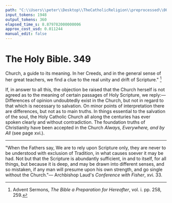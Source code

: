 ```yaml
---
path: "C:\\Users\\peter\\Desktop\\TheCatholicReligion\\preprocessed\\00368.jpg"
input_tokens: 1948
output_tokens: 360
elapsed_time_s: 8.879782000000006
approx_cost_usd: 0.011244
manual_edit: false
---
```

# The Holy Bible. 349

Church, a guide to its meaning. In her Creeds,
and in the general sense of her great teachers,
we find a clue to the real unity and drift of
Scripture." [^1]

If, in answer to all this, the objection be
raised that the Church herself is not agreed as
to the meaning of certain passages of Holy
Scripture, we reply:—Differences of opinion
undoubtedly exist in the Church, but not in
regard to that which is necessary to salvation.
On minor points of interpretation there are
differences, but not as to main truths. In things
essential to the salvation of the soul, the Holy
Catholic Church all along the centuries has ever
spoken clearly and without contradiction. The
foundation truths of Christianity have been
accepted in the Church *Always, Everywhere,
and by All* (see page xvi.).

[^1]: Advent Sermons, *The Bible a Preparation for Hereafter*,
vol. i. pp. 258, 259.

---

"When the Fathers say, We are to rely upon Scripture
only, they are never to be understood with exclusion of
Tradition, in what causes soever it may be had. Not but
that the Scripture is abundantly sufficient, in and to itself,
for all things, but because it is deep, and may be drawn into
different senses, and so mistaken, if any man will presume
upon his own strength, and go single without the Church."—
Archbishop Laud's *Conference with Fisher*, xvi. 33.